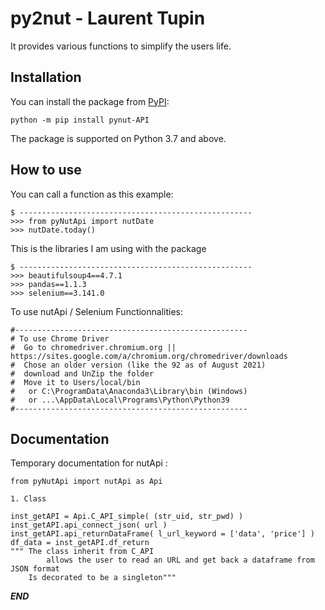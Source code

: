 # py2nut - Laurent Tupin

It provides various functions to simplify the users life. 


## Installation

You can install the package from [PyPI](https://pypi.org/project/pynut-API/):

    python -m pip install pynut-API

The package is supported on Python 3.7 and above.



## How to use


You can call a function as this example:

    $ ----------------------------------------------------
    >>> from pyNutApi import nutDate
    >>> nutDate.today()



This is the libraries I am using with the package

    $ ----------------------------------------------------
    >>> beautifulsoup4==4.7.1
    >>> pandas==1.1.3
    >>> selenium==3.141.0


To use nutApi / Selenium Functionnalities:
    
    #----------------------------------------------------
    # To use Chrome Driver
    #  Go to chromedriver.chromium.org || https://sites.google.com/a/chromium.org/chromedriver/downloads
    #  Chose an older version (like the 92 as of August 2021)
    #  download and UnZip the folder
    #  Move it to Users/local/bin
    #   or C:\ProgramData\Anaconda3\Library\bin (Windows)
    #   or ...\AppData\Local\Programs\Python\Python39
    #----------------------------------------------------



## Documentation


Temporary documentation for nutApi :

    from pyNutApi import nutApi as Api
        
    1. Class
    
    inst_getAPI = Api.C_API_simple( (str_uid, str_pwd) )
    inst_getAPI.api_connect_json( url )
    inst_getAPI.api_returnDataFrame( l_url_keyword = ['data', 'price'] )
    df_data = inst_getAPI.df_return
    """ The class inherit from C_API 
            allows the user to read an URL and get back a dataframe from JSON format
        Is decorated to be a singleton"""
    

***END***